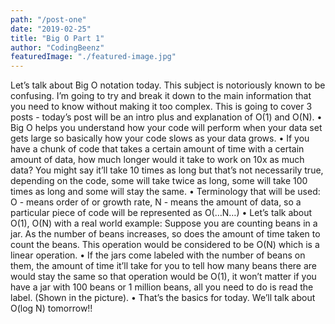 ```yaml
---
path: "/post-one"
date: "2019-02-25"
title: "Big O Part 1"
author: "CodingBeenz"
featuredImage: "./featured-image.jpg"
---
```


Let’s talk about Big O notation today. This subject is notoriously known to be confusing. I’m going to try and break it down to the main information that you need to know without making it too complex. This is going to cover 3 posts - today’s post will be an intro plus and explanation of O(1) and O(N).
•
Big O helps you understand how your code will perform when your data set gets large so basically how your code slows as your data grows.
•
If you have a chunk of code that takes a certain amount of time with a certain amount of data, how much longer would it take to work on 10x as much data? You might say it’ll take 10 times as long but that’s not necessarily true, depending on the code, some will take twice as long, some will take 100 times as long and some will stay the same.
•
Terminology that will be used:
O - means order of or growth rate,
N - means the amount of data,
so a particular piece of code will be represented as O(…N…)
•
Let’s talk about O(1), O(N) with a real world example:
Suppose you are counting beans in a jar. As the number of beans increases, so does the amount of time taken to count the beans. This operation would be considered to be O(N) which is a linear operation.
•
If the jars come labeled with the number of beans on them, the amount of time it’ll take for you to tell how many beans there are would stay the same so that operation would be O(1), it won’t matter if you have a jar with 100 beans or 1 million beans, all you need to do is read the label. (Shown in the picture).
•
That’s the basics for today. We’ll talk about O(log N) tomorrow!!